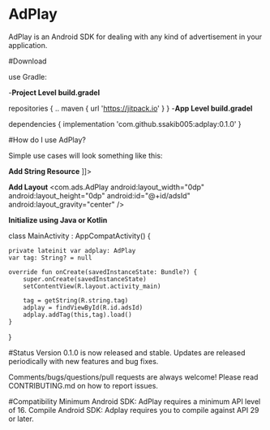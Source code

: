 # AdPlay
AdPlay is an Android SDK for dealing with any kind of advertisement in your application.

#Download

use Gradle:

-<b>Project Level build.gradel</b>

repositories {
  ..
  maven { url 'https://jitpack.io' }
}
-<b>App Level build.gradel</b>

dependencies {
  implementation 'com.github.ssakib005:adplay:0.1.0'
}

#How do I use AdPlay?

Simple use cases will look something like this:

<b>Add String Resource</b>
   <string name="tag"><![CDATA[<ins class=\"adplay_pmp_content_121\" data-ad-client=\"583d67557b8f3\" data-ad-iab=\"IAB11-1\"
   data-ad-w=\"300\" data-ad-h=\"250\" data-ad-pt=\"web\" data-ad-c_type=\"1\"
   data-clickurl=\"%%CLICK_URL_UNESC%%CMP_CLICKURL\" data-auction=\"${AUCTION_PRICE}\"
   style=\"display:block;text-align: center; margin:0 auto;\"></ins>]]></string>
   

<b>Add Layout</b>
  <com.ads.AdPlay
      android:layout_width="0dp"
      android:layout_height="0dp"
      android:id="@+id/adsId"
      android:layout_gravity="center" />

<b>Initialize using Java or Kotlin</b>

class MainActivity : AppCompatActivity() {

    private lateinit var adplay: AdPlay
    var tag: String? = null

    override fun onCreate(savedInstanceState: Bundle?) {
        super.onCreate(savedInstanceState)
        setContentView(R.layout.activity_main)
        
        tag = getString(R.string.tag)
        adplay = findViewById(R.id.adsId)
        adplay.addTag(this,tag).load()
    }
}



#Status
Version 0.1.0 is now released and stable. Updates are released periodically with new features and bug fixes.

Comments/bugs/questions/pull requests are always welcome! Please read CONTRIBUTING.md on how to report issues.

#Compatibility
Minimum Android SDK: AdPlay requires a minimum API level of 16.
Compile Android SDK: Adplay requires you to compile against API 29 or later.
